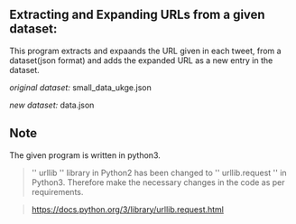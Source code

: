 ## Extracting and Expanding URLs from a given dataset:
This program extracts and expaands the URL given in each tweet, from a dataset(json format) and adds the expanded URL as a new entry in the dataset. 

*original dataset:*  small_data_ukge.json

*new dataset:*  data.json



## Note

The given program is written in python3. 

> '<addr>' urllib '<addr>' library in Python2 has been changed to '<addr>' urllib.request '<addr>'  in Python3. Therefore make the necessary changes in the code as per requirements. 
  
> https://docs.python.org/3/library/urllib.request.html
